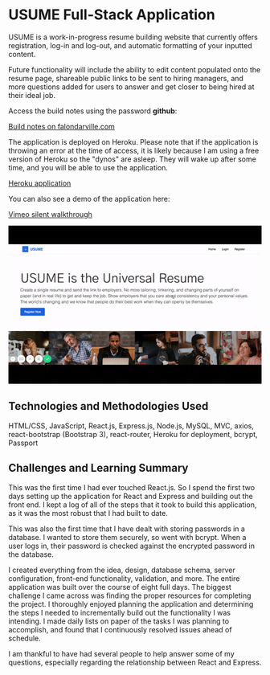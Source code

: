 # USUME Full-Stack Application

USUME is a work-in-progress resume building website that currently offers registration, log-in and log-out, and automatic formatting of your inputted content. 

Future functionality will include the ability to edit content populated onto the resume page, shareable public links to be sent to hiring managers, and more questions added for users to answer and get closer to being hired at their ideal job. 

Access the build notes using the password **github**:

[Build notes on falondarville.com](https://falondarville.com/development-notes-for-usume/)

The application is deployed on Heroku. Please note that if the application is throwing an error at the time of access, it is likely because I am using a free version of Heroku so the "dynos" are asleep. They will wake up after some time, and you will be able to use the application. 

[Heroku application](https://cryptic-mesa-93686.herokuapp.com/)

You can also see a demo of the application here:

[Vimeo silent walkthrough](https://vimeo.com/269568456)

![alt text](./client/public/images/USUMEhomepage.gif)

## Technologies and Methodologies Used

HTML/CSS, JavaScript, React.js, Express.js, Node.js, MySQL, MVC, axios, react-bootstrap (Bootstrap 3), react-router, Heroku for deployment, bcrypt, Passport

## Challenges and Learning Summary

This was the first time I had ever touched React.js. So I spend the first two days setting up the application for React and Express and building out the front end. I kept a log of all of the steps that it took to build this application, as it was the most robust that I had built to date. 

This was also the first time that I have dealt with storing passwords in a database. I wanted to store them securely, so went with bcrypt. When a user logs in, their password is checked against the encrypted password in the database. 

I created everything from the idea, design, database schema, server configuration, front-end functionality, validation, and more. The entire application was built over the course of eight full days. The biggest challenge I came across was finding the proper resources for completing the project. I thoroughly enjoyed planning the application and determining the steps I needed to incrementally build out the functionality I was intending. I made daily lists on paper of the tasks I was planning to accomplish, and found that I continuously resolved issues ahead of schedule. 

I am thankful to have had several people to help answer some of my questions, especially regarding the relationship between React and Express. 